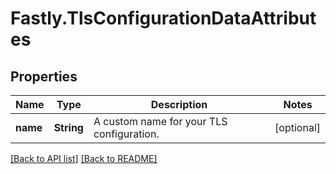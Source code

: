 # Fastly.TlsConfigurationDataAttributes

## Properties

Name | Type | Description | Notes
------------ | ------------- | ------------- | -------------
**name** | **String** | A custom name for your TLS configuration. | [optional] 



[[Back to API list]](../../README.md#endpoints) [[Back to README]](../../README.md)
